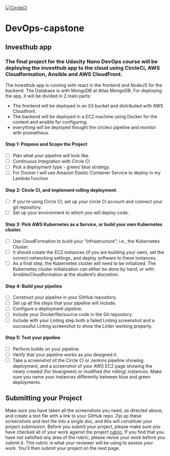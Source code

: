 
[![CircleCI](https://circleci.com/gh/vitorpavani/DevOps-capstone.svg?style=svg)](https://app.circleci.com/pipelines/github/vitorpavani/DevOps-capstone)

# DevOps-capstone
## Investhub app 
### The final project for the Udacity Nano DevOps course will be deploying the investhub app to the cloud using CircleCi, AWS Cloudformation, Ansible and AWS CloudFront. 
The Investhub app is running with react in the frontend and NodeJS for the backend. The Database is with MongoDB at Atlas MongoDB. 
For deploying the app,  it will be divided in 2 main parts:
- The frontend will be deployed in an S3 bucket and distributed with AWS Cloudfront. 
- The backend will be deployed in a EC2 machine using Docker for the content and ansible for configuring. 
- everything will be deployed thought the circleci pipeline and monitor with prometheus. 
#### Step 1: Propose and Scope the Project
- [ ] Plan what your pipeline will look like.
- [ ] Continuous Integration with Circle CI
- [ ] Pick a deployment type - green/ blue strategy. 
- [ ] For Docker I will use Amazon Elastic Container Service to deploy in my Lambda function
#### Step 2: Circle CI, and implement rolling deployment.
- [ ] If you're using Circle CI, set up your circle CI account and connect your git repository.
- [ ] Set up your environment to which you will deploy code.  
#### Step 3: Pick AWS Kubernetes as a Service, or build your own Kubernetes cluster.
- [ ] Use CloudFormation to build your “infrastructure”; i.e., the Kubernetes Cluster.
- [ ] It should create the EC2 instances (if you are building your own), set the correct networking settings, and deploy software to these instances.
- [ ] As a final step, the Kubernetes cluster will need to be initialized. The Kubernetes cluster initialization can either be done by hand, or with Ansible/Cloudformation at the student’s discretion.
#### Step 4: Build your pipeline
- [ ] Construct your pipeline in your GitHub repository.
- [ ] Set up all the steps that your pipeline will include.
- [ ] Configure a deployment pipeline.
- [ ] Include your Dockerfile/source code in the Git repository.
- [ ] Include with your Linting step both a failed Linting screenshot and a successful Linting screenshot to show the Linter working properly.
#### Step 5: Test your pipeline
- [ ] Perform builds on your pipeline.
- [ ] Verify that your pipeline works as you designed it.
- [ ] Take a screenshot of the Circle CI or Jenkins pipeline showing deployment, and a screenshot of your AWS EC2 page showing the newly created (for blue/green) or modified (for rolling) instances. Make sure you name your instances differently between blue and green deployments.
## Submitting your Project
Make sure you have taken all the screenshots you need, as directed above, and create a text file with a link to your GitHub repo.
Zip up these screenshots and text file into a single doc, and this will constitute your project submission.
Before you submit your project, please make sure you have checked all of your work against the project [rubric](https://review.udacity.com/#!/rubrics/2577/view). If you find that you have not satisfied any area of the rubric, please revise your work before you submit it. This rubric is what your reviewer will be using to assess your work.
You'll then submit your project on the next page.